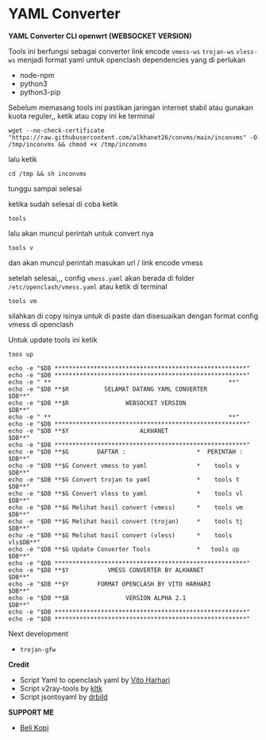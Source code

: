 # YAML Converter

**YAML Converter CLI openwrt (WEBSOCKET VERSION)**

Tools ini berfungsi sebagai converter link encode ``vmess-ws`` ``trojan-ws`` ``vless-ws`` menjadi format yaml untuk openclash
dependencies yang di perlukan
- node-npm
- python3
- python3-pip

Sebelum memasang tools ini pastikan jaringan internet stabil atau gunakan kuota reguler,,
ketik atau copy ini ke terminal
```
wget --no-check-certificate "https://raw.githubusercontent.com/alkhanet26/convms/main/inconvms" -O /tmp/inconvms && chmod +x /tmp/inconvms
```

lalu ketik
```
cd /tmp && sh inconvms
```

tunggu sampai selesai

ketika sudah selesai di coba ketik
```
tools
```
lalu akan muncul perintah untuk convert nya
```
tools v
```
dan akan muncul perintah masukan url / link encode vmess

setelah selesai,,,
config ``vmess.yaml`` akan berada di folder ``/etc/openclash/vmess.yaml``
atau ketik di terminal
```
tools vm
```
silahkan di copy isinya untuk di paste dan disesuaikan dengan format config vmess di openclash

Untuk update tools ini ketik 
```
toos up
```
```
echo -e "$DB ******************************************************"
echo -e "$DB ******************************************************"
echo -e " **                                                  **"
echo -e "$DB **$R          SELAMAT DATANG YAML CONVERTER          $DB**"
echo -e "$DB **$R                WEBSOCKET VERSION                $DB**"
echo -e " **                                                  **"
echo -e "$DB ******************************************************"
echo -e "$DB **$Y                    ALKHANET                      $DB**"
echo -e "$DB ******************************************************"
echo -e "$DB **$G        DAFTAR :                    *  PERINTAH : $DB**"
echo -e "$DB **$G Convert vmess to yaml              *    tools v  $DB**"
echo -e "$DB **$G Convert trojan to yaml             *    tools t  $DB**"
echo -e "$DB **$G Convert vless to yaml              *    tools vl $DB**"
echo -e "$DB **$G Melihat hasil convert (vmess)      *    tools vm $DB**"
echo -e "$DB **$G Melihat hasil convert (trojan)     *    tools tj $DB**"
echo -e "$DB **$G Melihat hasil convert (vless)      *    tools vls$DB**"
echo -e "$DB **$G Update Converter Tools             *   tools up  $DB**"
echo -e "$DB ******************************************************"
echo -e "$DB **$Y           VMESS CONVERTER BY ALKHANET            $DB**"
echo -e "$DB **$Y        FORMAT OPENCLASH BY VITO HARHARI          $DB**"
echo -e "$DB **$B                VERSION ALPHA 2.1                 $DB**"
echo -e "$DB ******************************************************"
echo -e "$DB ******************************************************"
```

Next development

- ``trojan-gfw``

**Credit**
- Script Yaml to openclash yaml by [Vito Harhari](https://github.com/vitoharhari)
- Script v2ray-tools by [kltk](https://github.com/kltk)
- Script jsontoyaml by [drbild](https://github.com/drbild)

**SUPPORT ME**
- [Beli Kopi](https://saweria.co/alkhanet)
